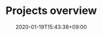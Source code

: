---
title: "Projects overview"
date: 2020-01-19T15:43:38+09:00
description: My portfolio, repos, works overview page
enableBio: false
---